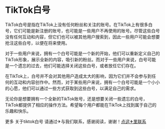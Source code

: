 # TikTok白号

TikTok白号是指在TikTok上没有任何粉丝和关注的账号。在TikTok上有很多白号，它们可能是新注册的账号，也可能是一些用户不再使用的账号。尽管这些白号没有任何互动和内容，但它们也可以被其他用户搜索到，因此一些用户可能会想要抢注这些白号，以便在将来使用。

对于一些用户来说，拥有一个白号可能是一个新的开始，他们可以重新定义自己的TikTok形象，展示全新的内容，吸引新的粉丝。而对于一些用户来说，白号可能是一个遗忘的过去，他们可能选择关闭这些白号，或者放任它们存在。

在TikTok上，白号并不会对其他用户造成太大的影响，因为它们并不会参与到任何的互动和内容创作中。然而，对于某些用户来说，拥有一个白号可能是一个小小的心愿，他们可以通过一些方式获取到这些白号，以满足自己的需求。

无论你是想要拥有一个全新的TikTok账号，还是想要关闭一些遗忘的白号，TikTok都提供了相应的操作方法。希望每个用户都能在TikTok上找到属于自己的乐趣和快乐。

更多 关于tiktok白号 请通过✈与我们联系，感谢阅读，谢谢！[点这✈里联系](https://b.k02.cc)